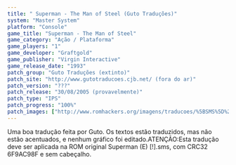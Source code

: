 ```yaml
---
title: " Superman - The Man of Steel (Guto Traduções)"
system: "Master System"
platform: "Console"
game_title: "Superman - The Man of Steel"
game_category: "Ação / Plataforma"
game_players: "1"
game_developer: "Graftgold"
game_publisher: "Virgin Interactive"
game_release_date: "1993"
patch_group: "Guto Traduções (extinto)"
patch_site: "http://www.gutotraducoes.cjb.net/ (fora do ar)"
patch_version: "???"
patch_release: "30/08/2005 (provavelmente)"
patch_type: "IPS"
patch_progress: "100%"
patch_images: ["http://www.romhackers.org/imagens/traducoes/%5BSMS%5D%20Superman%20-%20Guto%20Tradu%C3%A7%C3%B5es%20-%201.png","http://www.romhackers.org/imagens/traducoes/%5BSMS%5D%20Superman%20-%20Guto%20Tradu%C3%A7%C3%B5es%20-%202.png","http://www.romhackers.org/imagens/traducoes/%5BSMS%5D%20Superman%20-%20Guto%20Tradu%C3%A7%C3%B5es%20-%203.png"]
---
```

Uma boa tradução feita por Guto. Os textos estão traduzidos, mas não estão acentuados, e nenhum gráfico foi editado.ATENÇÃO:Esta tradução deve ser aplicada na ROM original Superman (E) [!].sms, com CRC32 6F9AC98F e sem cabeçalho.